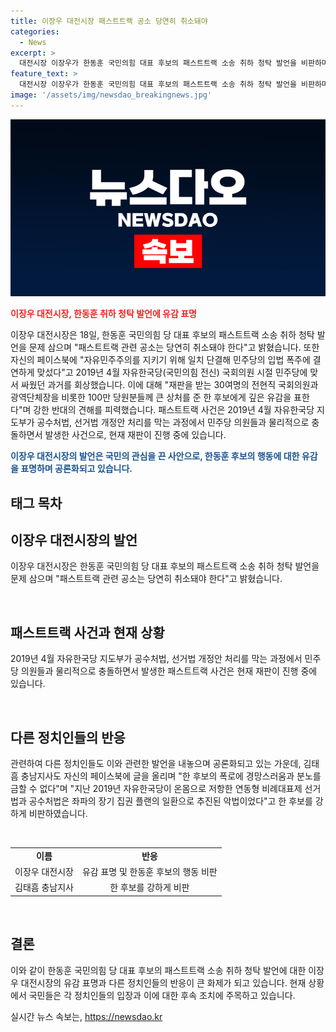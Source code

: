 ```yaml
---
title: 이장우 대전시장 패스트트랙 공소 당연히 취소돼야
categories:
  - News
excerpt: >
  대전시장 이장우가 한동훈 국민의힘 대표 후보의 패스트트랙 소송 취하 청탁 발언을 비판하며, 민주주의를 강조하고 과거 민주당에 맞서 싸웠던 경험을 언급했다. 또한, 현재 재판이 진행 중인 패스트트랙 사건에 대해 취소를 촉구했다. 이에 대해 당 내부에서는 강한 반발이 일어나고 있으며, 이에 대한 여론이 모두의 관심을 끌고 있다.
feature_text: >
  대전시장 이장우가 한동훈 국민의힘 대표 후보의 패스트트랙 소송 취하 청탁 발언을 비판하며, 민주주의를 강조하고 과거 민주당에 맞서 싸웠던 경험을 언급했다. 또한, 현재 재판이 진행 중인 패스트트랙 사건에 대해 취소를 촉구했다. 이에 대해 당 내부에서는 강한 반발이 일어나고 있으며, 이에 대한 여론이 모두의 관심을 끌고 있다.
image: '/assets/img/newsdao_breakingnews.jpg'
---
```


<p><img src="/assets/img/newsdao_breakingnews.jpg" alt="flaretime 속보" /></p>

<p><b><span style="color: #ee2323;">이장우 대전시장, 한동훈 취하 청탁 발언에 유감 표명</span></b></p>

<p>이장우 대전시장은 18일, 한동훈 국민의힘 당 대표 후보의 패스트트랙 소송 취하 청탁 발언을 문제 삼으며 "패스트트랙 관련 공소는 당연히 취소돼야 한다"고 밝혔습니다. 또한 자신의 페이스북에 "자유민주주의를 지키기 위해 일치 단결해 민주당의 입법 폭주에 결연하게 맞섰다"고 2019년 4월 자유한국당(국민의힘 전신) 국회의원 시절 민주당에 맞서 싸웠던 과거를 회상했습니다. 이에 대해 "재판을 받는 30여명의 전현직 국회의원과 광역단체장을 비롯한 100만 당원분들께 큰 상처를 준 한 후보에게 깊은 유감을 표한다"며 강한 반대의 견해를 피력했습니다. 패스트트랙 사건은 2019년 4월 자유한국당 지도부가 공수처법, 선거법 개정안 처리를 막는 과정에서 민주당 의원들과 물리적으로 충돌하면서 발생한 사건으로, 현재 재판이 진행 중에 있습니다.</p>

<p><b><span style="color: #1a5490;">이장우 대전시장의 발언은 국민의 관심을 끈 사안으로, 한동훈 후보의 행동에 대한 유감을 표명하며 공론화되고 있습니다.</span></b></p>

<h2 data-ke-size="size26">태그 목차</h2>

<h2><b>이장우 대전시장의 발언</b></h2>

<p>이장우 대전시장은 한동훈 국민의힘 당 대표 후보의 패스트트랙 소송 취하 청탁 발언을 문제 삼으며 "패스트트랙 관련 공소는 당연히 취소돼야 한다"고 밝혔습니다.</p>

<p data-ke-size="size16">&nbsp;</p>

<h2><b>패스트트랙 사건과 현재 상황</b></h2>

<p>2019년 4월 자유한국당 지도부가 공수처법, 선거법 개정안 처리를 막는 과정에서 민주당 의원들과 물리적으로 충돌하면서 발생한 패스트트랙 사건은 현재 재판이 진행 중에 있습니다.</p>

<p data-ke-size="size16">&nbsp;</p>

<h2><b>다른 정치인들의 반응</b></h2>

<p>관련하여 다른 정치인들도 이와 관련한 발언을 내놓으며 공론화되고 있는 가운데, 김태흠 충남지사도 자신의 페이스북에 글을 올리며 "한 후보의 폭로에 경망스러움과 분노를 금할 수 없다"며 "지난 2019년 자유한국당이 온몸으로 저항한 연동형 비례대표제 선거법과 공수처법은 좌파의 장기 집권 플랜의 일환으로 추진된 악법이었다"고 한 후보를 강하게 비판하였습니다.</p>

<p data-ke-size="size16">&nbsp;</p>

<table>
<tbody>
<tr>
<td style="text-align: center; height: 17px;"><b>이름</b></td>
<td style="text-align: center; height: 17px;"><b>반응</b></td>
</tr>
<tr>
<td style="text-align: center; height: 17px;">이장우 대전시장</td>
<td style="text-align: center; height: 17px;">유감 표명 및 한동훈 후보의 행동 비판</td>
</tr>
<tr>
<td style="text-align: center; height: 17px;">김태흠 충남지사</td>
<td style="text-align: center; height: 17px;">한 후보를 강하게 비판</td>
</tr>
</tbody>
</table>

<p data-ke-size="size16">&nbsp;</p>

<h2><b>결론</b></h2>

<p>이와 같이 한동훈 국민의힘 당 대표 후보의 패스트트랙 소송 취하 청탁 발언에 대한 이장우 대전시장의 유감 표명과 다른 정치인들의 반응이 큰 화제가 되고 있습니다. 현재 상황에서 국민들은 각 정치인들의 입장과 이에 대한 후속 조치에 주목하고 있습니다.</p>
실시간 뉴스 속보는, <a href="https://newsdao.kr" rel="dofollow">https://newsdao.kr</a>


